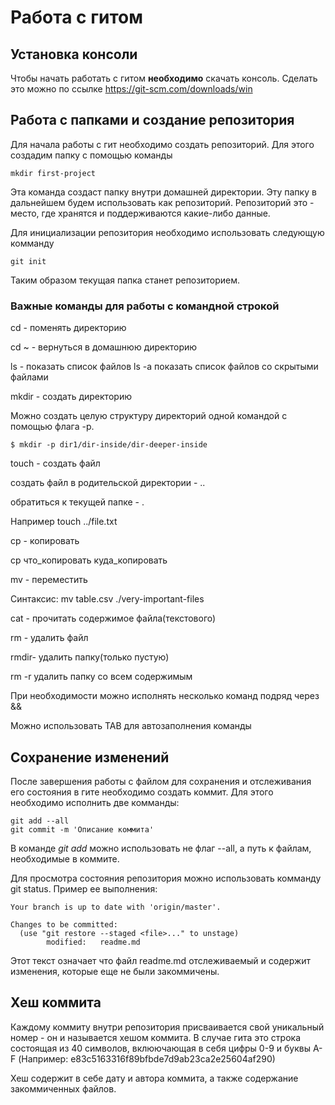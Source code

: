 # Работа с гитом

## Установка консоли

Чтобы начать работать с гитом **необходимо** скачать консоль. Сделать это можно по ссылке https://git-scm.com/downloads/win

## Работа с папками и создание репозитория

Для начала работы с гит необходимо создать репозиторий. Для этого создадим папку с помощью команды

```
mkdir first-project

```

Эта команда создаст папку внутри домашней директории. Эту папку в дальнейшем будем использовать как репозиторий.  Репозиторий это - место, где хранятся и поддерживаются какие-либо данные.


Для инициализации репозитория необходимо использовать следующую комманду

```
git init

```


Таким образом текущая папка станет репозиторием.


### Важные команды для работы с командной строкой

 
cd - поменять директорию 


cd ~ - вернуться в домашнюю директорию 


ls - показать список файлов
ls -a показать список файлов со скрытыми файлами


mkdir - создать директорию


Можно создать целую структуру директорий одной командой с помощью 
флага -p.

```
$ mkdir -p dir1/dir-inside/dir-deeper-inside
```

touch - создать файл

создать файл в родительской директории - ..


обратиться к текущей папке - .


Например touch ../file.txt

cp - копировать


cp что_копировать куда_копировать


mv - переместить


Синтаксис: mv table.csv ./very-important-files


cat - прочитать содержимое файла(текстового)


rm - удалить файл


rmdir- удалить папку(только пустую)


rm -r удалить папку со всем содержимым


При необходимости можно исполнять несколько команд подряд через &&


Можно использовать TAB для автозаполнения команды


## Сохранение изменений


После завершения работы с файлом для сохранения и отслеживания его состояния в гите необходимо создать коммит. Для этого необходимо исполнить две комманды:

```
git add --all
git commit -m 'Описание коммита'

```

В команде *git add* можно использовать не флаг --all, а путь к файлам, необходимые в коммите.


Для просмотра состояния репозитория можно использовать комманду git status. Пример ее выполнения: 

```
Your branch is up to date with 'origin/master'.

Changes to be committed:
  (use "git restore --staged <file>..." to unstage)
        modified:   readme.md

```

Этот текст означает что файл readme.md отслеживаемый и содержит изменения, которые еще не были закоммичены.


## Хеш коммита


Каждому коммиту внутри репозитория присваивается свой уникальный номер - он и называется хешом коммита. В случае гита это строка состоящая из 40 символов, вклюючающая в себя цифры 0-9 и буквы A-F (Например: e83c5163316f89bfbde7d9ab23ca2e25604af290)


Хеш содержит в себе дату и автора коммита, а также содержание закоммиченных файлов.


